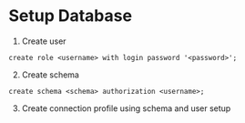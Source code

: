 # Setup Database

1. Create user

```postgresql
create role <username> with login password '<password>';
```

2. Create schema

```postgresql
create schema <schema> authorization <username>;
```

3. Create connection profile using schema and user setup

